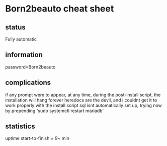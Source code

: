 # Born2beauto cheat sheet

## status
Fully automatic

## information

password=Born2beauto

## complications
if any prompt were to appear, at any time, during the post-install script, the
installation will hang forever
heredocs are the devil, and i couldnt get it to work properly with the install
script
sql isnt automatically set up, trying now by prepending 'sudo systemctl restart
mariadb'
## statistics

uptime start-to-finish = 9~ min
